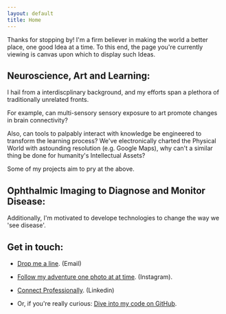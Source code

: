 ```yaml
---
layout: default
title: Home
---
```

<p class="message">
  Thanks for stopping by! I'm a firm believer in making the world a better place, one good Idea at a time. To this end, the page you're currently viewing 
  is canvas upon which to display such Ideas. 
</p>

## Neuroscience, Art and Learning: 

I hail from a interdiscplinary background, and my efforts span a plethora of traditionally unrelated fronts. 

For example, can multi-sensory sensory exposure to art promote changes in brain connectivity?

Also, can tools to palpably interact with knowledge be engineered to transform the learning process? We've 
electronically charted the Physical World with astounding resolution (e.g. Google Maps), why can't a similar thing be 
done for humanity's Intellectual Assets? 

Some of my projects aim to pry at the above. 

## Ophthalmic Imaging to Diagnose and Monitor Disease: 

Additionally, I'm motivated to develope technologies to change the way we 'see disease'. 

## Get in touch: 

* [Drop me a line](matthew.ellis23@gmail.com). (Email)

* [Follow my adventure one photo at at time](https://www.instagram.com/matthew.awesome.23/). (Instagram). 

* [Connect Professionally](https://www.linkedin.com/in/matthew-ellis-4a695446/). (Linkedin)

* Or, if you're really curious: [Dive into my code on GitHub](https://github.com/MatthewAwesome). 





